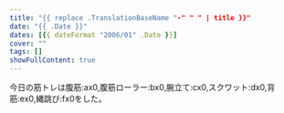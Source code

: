 ```yaml
---
title: "{{ replace .TranslationBaseName "-" " " | title }}"
date: "{{ .Date }}"
dates: [{{ dateFormat "2006/01" .Date }}]
cover: ""
tags: []
showFullContent: true
---
```


今日の筋トレは腹筋:ax0,腹筋ローラー:bx0,腕立て:cx0,スクワット:dx0,背筋:ex0,縄跳び:fx0をした。
